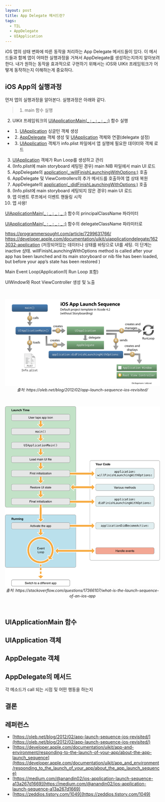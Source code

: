 ```yaml
---
layout: post
title: App Delegate 메서드란?
tags:
  - TIL
  - AppDelegate
  - UIApplication
---
```


iOS 앱의 상태 변화에 따른 동작을 처리하는 App Delegate 메서드들이 있다.
이 메서드들과 함께 앱이 어떠한 실행과정을 거쳐서 AppDelegate를 생성하는지까지 알아보려한다.
내가 원하는 동작을 효과적으로 구현하기 위해서는 iOS와 UIKit 프레임워크가 어떻게 동작하는지 이해하는게 중요하다.

## iOS App의 실행과정
먼저 앱의 실행과정을 알아본다. 실행과정은 아래와 같다.

> 1. main 함수 실행
2. UIKit 프레임워크의 [UIApplicationMain(_ : _ : _ : _ :)](https://developer.apple.com/documentation/uikit/1622933-uiapplicationmain) 함수 실행
  - 1) [UIApplication](https://developer.apple.com/documentation/uikit/uiapplication) 싱글턴 객체 생성
  - 2) [AppDelegate](https://developer.apple.com/documentation/uikit/uiapplicationdelegate) 객체 생성 및 [UIApplication](https://developer.apple.com/documentation/uikit/uiapplication) 객체와 연결(delegate 설정)
  - 3) [UIApplication](https://developer.apple.com/documentation/uikit/uiapplication) 객체가 info.plist 파일에서 앱 실행에 필요한 데이터와 객체 로드
3. [UIApplication](https://developer.apple.com/documentation/uikit/uiapplication) 객체가 Run Loop를 생성하고 관리
4. (Info.plist에 main storyboard 세팅된 경우) main NIB 파일에서 main UI 로드
5. AppDelegate의 [application(_:willFinishLaunchingWithOptions:)](https://developer.apple.com/documentation/uikit/uiapplicationdelegate/1623032-application) 호출
6. AppDelegate 및 ViewControllers의 추가 메서드를 호출하여 앱 상태 복원
7. AppDelegate의 [application(_:didFinishLaunchingWithOptions:)](https://developer.apple.com/documentation/uikit/uiapplicationdelegate/1622921-application) 호출
8. (Info.plist에 main storyboard 세팅되지 않은 경우) main UI 로드
9. 앱 이벤트 루프에서 이벤트 핸들링 시작
10. 앱 사용!

[UIApplicationMain(_ : _ : _ : _ :)](https://developer.apple.com/documentation/uikit/1622933-uiapplicationmain) 함수의 principalClassName 파라미터

[UIApplicationMain(_ : _ : _ : _ :)](https://developer.apple.com/documentation/uikit/1622933-uiapplicationmain) 함수의 delegateClassName 파라미터로 

https://programmersought.com/article/7299631766/
https://developer.apple.com/documentation/uikit/uiapplicationdelegate/1623032-application
(저장되어있는 데이터나 상태를 바탕으로 UI를 세팅. 이 단계는 inactive 상태. willFinishLaunchingWithOptions method is called after your app has been launched and its main storyboard or nib file has been loaded, but before your app’s state has been restored )

Main Event Loop(Application의 Run Loop 포함)

UIWindow와 Root ViewController 생성 및 노출

<br>
<p align="center">
   <img src="../images/2021-05-17-til-20210517/1.png" width="700" />
   <em style="font-size: 0.9em;">출처: https://oleb.net/blog/2012/02/app-launch-sequence-ios-revisited/</em>
</p>
<br>

<p align="center">
   <img src="../images/2021-05-17-til-20210517/2.png" width="600" />
   <em style="font-size: 0.9em;">출처: https://stackoverflow.com/questions/17366107/what-is-the-launch-sequence-of-an-ios-app</em>
</p>
<br>

## UIApplicationMain 함수

## UIApplication 객체

## AppDelegate 객체

## AppDelegate의 메서드
각 메소드가 call 되는 시점 및 어떤 행동을 하는지

## 결론

## 레퍼런스
- [https://oleb.net/blog/2012/02/app-launch-sequence-ios-revisited/](https://oleb.net/blog/2012/02/app-launch-sequence-ios-revisited/)
- [https://developer.apple.com/documentation/uikit/app-and-environment/responding-to-the-launch-of-your-app/about-the-app-launch_sequence](https://developer.apple.com/documentation/uikit/app_and_environment/responding_to_the_launch_of_your_app/about_the_app_launch_sequence)
- [https://medium.com/@anandin02/ios-application-launch-sequence-a13a267d1669](https://medium.com/@anandin02/ios-application-launch-sequence-a13a267d1669)
- [https://zeddios.tistory.com/1049](https://zeddios.tistory.com/1049)